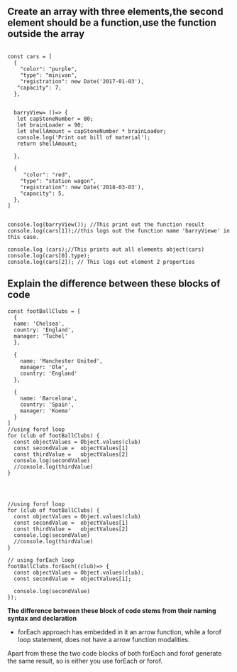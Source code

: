 ## Create an array with three elements,the second element should be a function,use the function outside the array

```

const cars = [
  {
    "color": "purple",
    "type": "minivan",
    "registration": new Date('2017-01-03'),
   "capacity": 7,
  },

  
  barryView= ()=> {
   let capStoneNumber = 80;
   let brainLoader = 90;
   let shellAmount = capStoneNumber * brainLoader;
   console.log('Print out bill of material');
   return shellAmount;
   
  },

  {
     "color": "red",
    "type": "station wagon",
    "registration": new Date('2018-03-03'),
    "capacity": 5,
  }, 
]


console.log(barryView()); //This print out the function result
console.log(cars[1]);//this logs out the function name 'barryViewe' in this case.

console.log (cars);//This prints out all elements object(cars)
console.log(cars[0].type);
console.log(cars[2]); // This logs out element 2 properties
```

## Explain the difference between these blocks of code

```
const footBallClubs = [
  {
  name: 'Chelsea',
  country: 'England',
  manager: 'Tuchel'
  },

  {
    name: 'Manchester United',
    manager: 'Ole',
    country: 'England'
  },

  {
    name: 'Barcelona',
    country: 'Spain',
    manager: 'Koema'
  }
]
//using forof loop
for (club of footBallClubs) {
  const objectValues = Object.values(club)
  const secondValue =  objectValues[1]
  const thirdValue =   objectValues[2]
  console.log(secondValue)
  //console.log(thirdValue)
}




//using forof loop
for (club of footBallClubs) {
  const objectValues = Object.values(club)
  const secondValue =  objectValues[1]
  const thirdValue =   objectValues[2]
  console.log(secondValue)
  //console.log(thirdValue)
}

// using forEach loop
footBallClubs.forEach((club)=> {
  const objectValues = Object.values(club);
  const secondValue =  objectValues[1];

  console.log(secondValue)
});
```
 **The difference between these block of code stems from their naming syntax and declaration**
* forEach approach has embedded in it an arrow function, while a forof loop statement, does not have a arrow function modalities.

Apart from these the two code blocks of both forEach and forof generate the same result, so is either you use forEach or forof.

